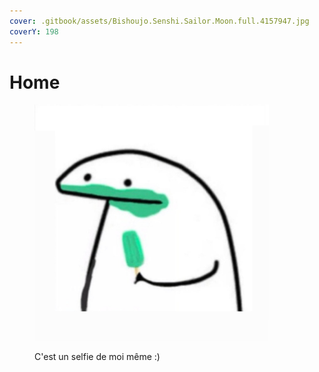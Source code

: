 ```yaml
---
cover: .gitbook/assets/Bishoujo.Senshi.Sailor.Moon.full.4157947.jpg
coverY: 198
---
```


# Home

<figure><img src=".gitbook/assets/IMG_7045.png" alt="" width="375"><figcaption><p>C'est un selfie de moi même :)</p></figcaption></figure>
